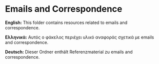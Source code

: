 # Emails and Correspondence

**English:** This folder contains resources related to emails and correspondence.

**Ελληνικά:** Αυτός ο φάκελος περιέχει υλικό αναφοράς σχετικά με emails and correspondence.

**Deutsch:** Dieser Ordner enthält Referenzmaterial zu emails and correspondence.
